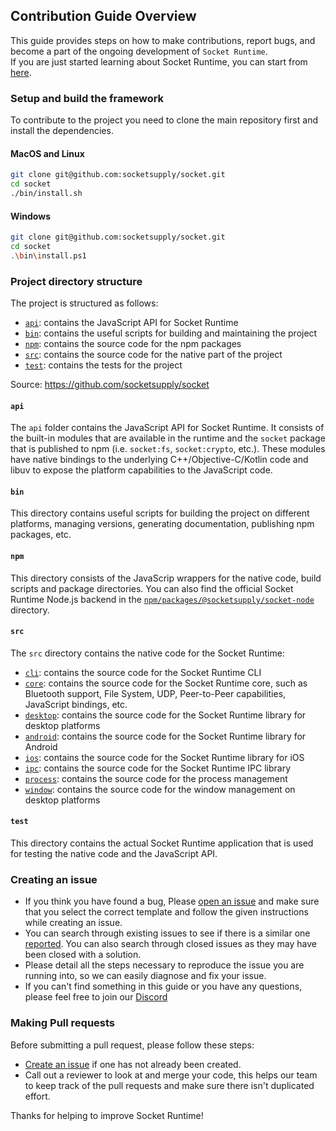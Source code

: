 ## Contribution Guide Overview
This guide provides steps on how to make contributions, report bugs, and become a part of the ongoing development of `Socket Runtime`.  
If you are just started learning about Socket Runtime, you can start from [here](https://socketsupply.co/guides/).  

### Setup and build the framework

To contribute to the project you need to clone the main repository first and install the dependencies. 

#### MacOS and Linux

```bash
git clone git@github.com:socketsupply/socket.git
cd socket 
./bin/install.sh
```

#### Windows
```bash
git clone git@github.com:socketsupply/socket.git
cd socket 
.\bin\install.ps1
```

### Project directory structure

The project is structured as follows:
- [`api`](api/): contains the JavaScript API for Socket Runtime
- [`bin`](bin/): contains the useful scripts for building and maintaining the project
- [`npm`](npm/): contains the source code for the npm packages
- [`src`](src/): contains the source code for the native part of the project
- [`test`](test/): contains the tests for the project  

Source: https://github.com/socketsupply/socket

#### `api`

The `api` folder contains the JavaScript API for Socket Runtime. It consists of the built-in modules that are available in the runtime and the `socket` package that is published to npm (i.e. `socket:fs`, `socket:crypto`, etc.).
These modules have native bindings to the underlying C++/Objective-C/Kotlin code and libuv to expose the platform
capabilities to the JavaScript code.

#### `bin`

This directory contains useful scripts for building the project on different platforms, managing versions,
generating documentation, publishing npm packages, etc.

#### `npm`

This directory consists of the JavaScrip wrappers for the native code, build scripts and package directories.
You can also find the official Socket Runtime Node.js backend in the
[`npm/packages/@socketsupply/socket-node`](npm/packages/%40socketsupply/socket-node/) directory.

#### `src`

The `src` directory contains the native code for the Socket Runtime:
- [`cli`](src/cli/): contains the source code for the Socket Runtime CLI
- [`core`](src/core/): contains the source code for the Socket Runtime core, such as Bluetooth support,
File System, UDP, Peer-to-Peer capabilities, JavaScript bindings, etc.
- [`desktop`](src/desktop/): contains the source code for the Socket Runtime library for desktop platforms
- [`android`](src/android/): contains the source code for the Socket Runtime library for Android
- [`ios`](src/ios/): contains the source code for the Socket Runtime library for iOS
- [`ipc`](src/ipc/): contains the source code for the Socket Runtime IPC library
- [`process`](src/process/): contains the source code for the process management
- [`window`](src/window/): contains the source code for the window management on desktop platforms

#### `test`

This directory contains the actual Socket Runtime application that is used for testing the native code and the JavaScript API.  

### Creating an issue
- If you think you have found a bug, Please [open an issue](https://github.com/socketsupply/socket/issues/new) and make sure that you select the correct template and follow the given instructions while creating an issue.
- You can search through existing issues to see if there is a similar one [reported](https://github.com/socketsupply/socket/issues). You can also search through closed issues as they may have been closed with a solution.
- Please detail all the steps necessary to reproduce the issue you are running into, so we can easily diagnose and fix your issue.
- If you can't find something in this guide or you have any questions, please feel free to join our [Discord](https://discord.com/invite/YPV32gKCsH)  

### Making Pull requests
Before submitting a pull request, please follow these steps:  
- [Create an issue](https://github.com/socketsupply/socket/issues/new) if one has not already been created.
- Call out a reviewer to look at and merge your code, this helps our team to keep track of the pull requests and make sure there isn't duplicated effort.

Thanks for helping to improve Socket Runtime!